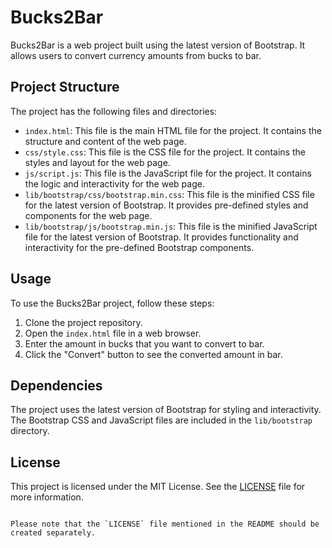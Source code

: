 # Bucks2Bar

Bucks2Bar is a web project built using the latest version of Bootstrap. It allows users to convert currency amounts from bucks to bar.

## Project Structure

The project has the following files and directories:

- `index.html`: This file is the main HTML file for the project. It contains the structure and content of the web page.
- `css/style.css`: This file is the CSS file for the project. It contains the styles and layout for the web page.
- `js/script.js`: This file is the JavaScript file for the project. It contains the logic and interactivity for the web page.
- `lib/bootstrap/css/bootstrap.min.css`: This file is the minified CSS file for the latest version of Bootstrap. It provides pre-defined styles and components for the web page.
- `lib/bootstrap/js/bootstrap.min.js`: This file is the minified JavaScript file for the latest version of Bootstrap. It provides functionality and interactivity for the pre-defined Bootstrap components.

## Usage

To use the Bucks2Bar project, follow these steps:

1. Clone the project repository.
2. Open the `index.html` file in a web browser.
3. Enter the amount in bucks that you want to convert to bar.
4. Click the "Convert" button to see the converted amount in bar.

## Dependencies

The project uses the latest version of Bootstrap for styling and interactivity. The Bootstrap CSS and JavaScript files are included in the `lib/bootstrap` directory.

## License

This project is licensed under the MIT License. See the [LICENSE](LICENSE) file for more information.
```

Please note that the `LICENSE` file mentioned in the README should be created separately.